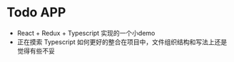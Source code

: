 # Todo APP
- React + Redux + Typescript 实现的一个小demo
- 正在摸索 Typescript 如何更好的整合在项目中，文件组织结构和写法上还是觉得有些不妥
